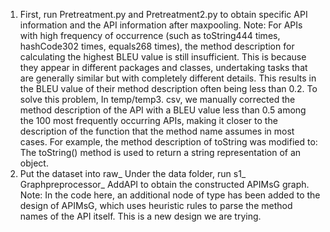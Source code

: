 1. First, run Pretreatment.py and Pretreatment2.py to obtain specific API information and the API information after maxpooling.
Note:
For APIs with high frequency of occurrence (such as toString444 times, hashCode302 times, equals268 times), the method description for calculating the highest BLEU value is still insufficient. This is because they appear in different packages and classes, undertaking tasks that are generally similar but with completely different details. This results in the BLEU value of their method description often being less than 0.2. To solve this problem, In temp/temp3. csv, we manually corrected the method description of the API with a BLEU value less than 0.5 among the 100 most frequently occurring APIs, making it closer to the description of the function that the method name assumes in most cases. For example, the method description of toString was modified to: The toString() method is used to return a string representation of an object.
2. Put the dataset into raw_ Under the data folder, run s1_ Graphpreprocessor_ AddAPI to obtain the constructed APIMsG graph.
Note: In the code here, an additional node of type has been added to the design of APIMsG, which uses heuristic rules to parse the method names of the API itself. This is a new design we are trying.
